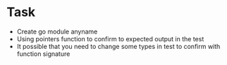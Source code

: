 # Task

* Create go module anyname
* Using pointers function to confirm to expected output in the test
* It possible that you need to change some types in test to confirm with function signature
